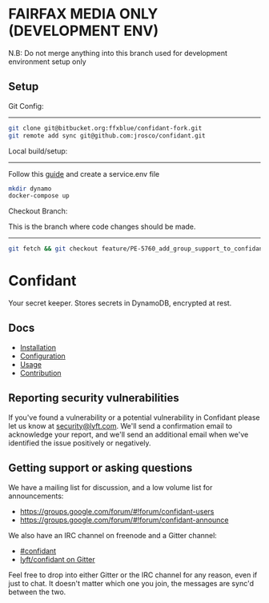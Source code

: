 # FAIRFAX MEDIA ONLY (DEVELOPMENT ENV)

N.B: Do not merge anything into this branch used for development environment setup only

## Setup

Git Config:

---

```bash
git clone git@bitbucket.org:ffxblue/confidant-fork.git
git remote add sync git@github.com:jrosco/confidant.git
```

Local build/setup:

---

Follow this [guide](https://lyft.github.io/confidant/advanced/contributing/#quickstart-for-testing-or-development) and create a service.env file

```bash
mkdir dynamo
docker-compose up
```

Checkout Branch:

This is the branch where code changes should be made.

---

```bash
git fetch && git checkout feature/PE-5760_add_group_support_to_confidant
```


Confidant
=========

Your secret keeper. Stores secrets in DynamoDB, encrypted at rest.

Docs
----

* [Installation](https://lyft.github.io/confidant/basics/install)
* [Configuration](https://lyft.github.io/confidant/basics/configuration)
* [Usage](https://lyft.github.io/confidant/basics/using_confidant/)
* [Contribution](https://lyft.github.io/confidant/advanced/contributing/)

Reporting security vulnerabilities
----------------------------------

If you've found a vulnerability or a potential vulnerability in Confidant
please let us know at security@lyft.com. We'll send a confirmation email to
acknowledge your report, and we'll send an additional email when we've
identified the issue positively or negatively.

Getting support or asking questions
-----------------------------------

We have a mailing list for discussion, and a low volume list for announcements:

* https://groups.google.com/forum/#!forum/confidant-users
* https://groups.google.com/forum/#!forum/confidant-announce

We also have an IRC channel on freenode and a Gitter channel:

* [#confidant](http://webchat.freenode.net/?channels=confidant)
* [lyft/confidant on Gitter](https://gitter.im/lyft/confidant)

Feel free to drop into either Gitter or the IRC channel for any reason, even
if just to chat. It doesn't matter which one you join, the messages are sync'd
between the two.
